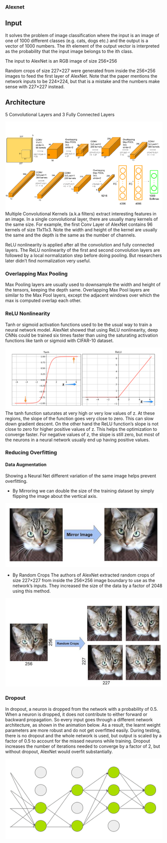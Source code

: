 ### Alexnet

## Input
It solves the problem of image classification where the input is an image of one of 1000 different classes (e.g. cats, dogs etc.) and the output is a vector of 1000 numbers. The ith element of the output vector is interpreted as the probability that the input image belongs to the ith class.

The input to AlexNet is an RGB image of size 256×256

Random crops of size 227×227 were generated from inside the 256×256 images to feed the first layer of AlexNet. Note that the paper mentions the network inputs to be 224×224, but that is a mistake and the numbers make sense with 227×227 instead.

## Architecture
5 Convolutional Layers and 3 Fully Connected Layers

<img src='./figs/AlexNet.png'>
Multiple Convolutional Kernels (a.k.a filters) extract interesting features in an image. In a single convolutional layer, there are usually many kernels of the same size. For example, the first Conv Layer of AlexNet contains 96 kernels of size 11x11x3. Note the width and height of the kernel are usually the same and the depth is the same as the number of channels.

ReLU nonlinearity is applied after all the convolution and fully connected layers. The ReLU nonlinearity of the first and second convolution layers are followed by a local normalization step before doing pooling. But researchers later didn’t find normalization very useful.

### Overlapping Max Pooling
Max Pooling layers are usually used to downsample the width and height of the tensors, keeping the depth same. Overlapping Max Pool layers are similar to the Max Pool layers, except the adjacent windows over which the max is computed overlap each other.

### ReLU Nonlinearity

Tanh or sigmoid activation functions used to be the usual way to train a neural network model. AlexNet showed that using ReLU nonlinearity, deep CNNs could be trained six times faster than using the saturating activation functions like tanh or sigmoid with CIFAR-10 dataset. 

<img src='./figs/relu.png'>
The tanh function saturates at very high or very low values of z. At these regions, the slope of the function goes very close to zero. This can slow down gradient descent. On the other hand the ReLU function’s slope is not close to zero for higher positive values of z. This helps the optimization to converge faster. For negative values of z, the slope is still zero, but most of the neurons in a neural network usually end up having positive values.

### Reducing Overfitting

#### Data Augmentation
Showing a Neural Net different variation of the same image helps prevent overfitting.

* By Mirroring
we can double the size of the training dataset by simply flipping the image about the vertical axis.
<img src='./figs/mirroing.png'>

* By Random Crops
The authors of AlexNet extracted random crops of size 227×227 from inside the 256×256 image boundary to use as the network’s inputs. They increased the size of the data by a factor of 2048 using this method.
<img src='./figs/crops.png'>

### Dropout
In dropout, a neuron is dropped from the network with a probability of 0.5. When a neuron is dropped, it does not contribute to either forward or backward propagation. So every input goes through a different network architecture, as shown in the animation below. As a result, the learnt weight parameters are more robust and do not get overfitted easily. During testing, there is no dropout and the whole network is used, but output is scaled by a factor of 0.5 to account for the missed neurons while training. Dropout increases the number of iterations needed to converge by a factor of 2, but without dropout, AlexNet would overfit substantially.

<img src='./figs/dropout.gif'>
